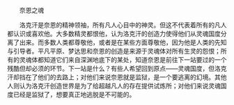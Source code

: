 　　奈恩之魂

　　洛克汗是奈恩的精神领袖，所有凡人心目中的神灵。但这不代表着所有的凡人都认识或喜欢他。大多数精灵都恨他，认为洛克汗的创造力使得他们从灵魂国度分离了出来。而多数人类都尊敬他，或者是在某些方面尊敬他，因为他是人类的先知与引导者。平凡平原、梦达思和奈恩的创造是来源于灵魂体对所有生灵的怨恨；所有的灵魂体都知道它们来自深渊地底下的某处，知道奈恩是前往下一站要过的一个残酷但却必须的环节。下一站是什么？有些人希望回到原点——灵魂国度，但洛克汗却挡在了他们的去路上；对他们来说奈恩就是监狱，是一个要逃离的幻境。其他人则认为洛克汗创造世界是为了给超越凡人的存在提供试炼所；对他们来说灵魂国度已经是监狱了，想要真正地逃脱是不可能的。
　　
